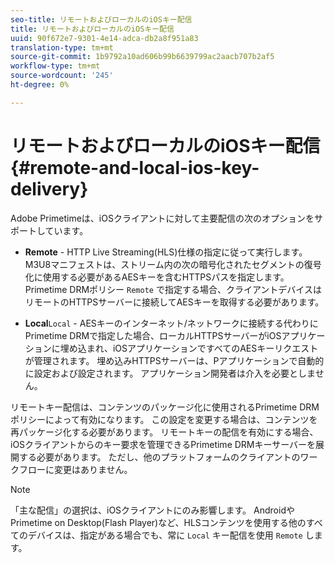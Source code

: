 ```yaml
---
seo-title: リモートおよびローカルのiOSキー配信
title: リモートおよびローカルのiOSキー配信
uuid: 90f672e7-9301-4e14-adca-db2a8f951a83
translation-type: tm+mt
source-git-commit: 1b9792a10ad606b99b6639799ac2aacb707b2af5
workflow-type: tm+mt
source-wordcount: '245'
ht-degree: 0%

---
```



# リモートおよびローカルのiOSキー配信 {#remote-and-local-ios-key-delivery}

Adobe Primetimeは、iOSクライアントに対して主要配信の次のオプションをサポートしています。

* **Remote** - HTTP Live Streaming(HLS)仕様の指定に従って実行します。M3U8マニフェストは、ストリーム内の次の暗号化されたセグメントの復号化に使用する必要があるAESキーを含むHTTPSパスを指定します。 Primetime DRMポリシー `Remote` で指定する場合、クライアントデバイスはリモートのHTTPSサーバーに接続してAESキーを取得する必要があります。

* **Local**`Local` - AESキーのインターネット/ネットワークに接続する代わりにPrimetime DRMで指定した場合、ローカルHTTPSサーバーがiOSアプリケーションに埋め込まれ、iOSアプリケーションですべてのAESキーリクエストが管理されます。 埋め込みHTTPSサーバーは、Pアプリケーションで自動的に設定および設定されます。 アプリケーション開発者は介入を必要としません。

リモートキー配信は、コンテンツのパッケージ化に使用されるPrimetime DRMポリシーによって有効になります。 この設定を変更する場合は、コンテンツを再パッケージ化する必要があります。 リモートキーの配信を有効にする場合、iOSクライアントからのキー要求を管理できるPrimetime DRMキーサーバーを展開する必要があります。 ただし、他のプラットフォームのクライアントのワークフローに変更はありません。

>[!NOTE]
>
>「主な配信」の選択は、iOSクライアントにのみ影響します。 AndroidやPrimetime on Desktop(Flash Player)など、HLSコンテンツを使用する他のすべてのデバイスは、指定がある場合でも、常に `Local` キー配信を使用 `Remote` します。

